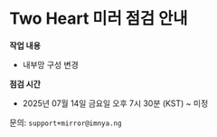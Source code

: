 # Two Heart 미러 점검 안내
**작업 내용**
- 내부망 구성 변경

**점검 시간**
- 2025년 07월 14일 금요일 오후 7시 30분 (KST) ~ 미정

문의: `support+mirror@imnya.ng`

